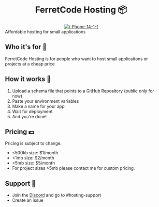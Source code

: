 <div align="center">
  <h1>FerretCode Hosting 📦</h1>
<a href="https://ibb.co/p145dJv"><img src="https://i.ibb.co/p145dJv/i-Phone-14-1-1.png" alt="i-Phone-14-1-1" border="0"></a>
</div>
Affordable hosting for small applications

## Who it's for 🧑
FerretCode Hosting is for people who want to host small applications or projects at a cheap price

## How it works 📝
1. Upload a schema file that points to a GitHub Repository (public only for now)
2. Paste your environment variables
3. Make a name for your app
4. Wait for deployment
5. And you're done!

## Pricing 💵
Pricing is subject to change.
- <500kb size: $1/month
- <1mb size: $2/month
- <5mb size: $5/month
- For project sizes >5mb please contact me for custom pricing.

## Support 📧
- Join the [Discord](https://discord.gg/NnM5QrBTux) and go to #hosting-support
- Create an issue

